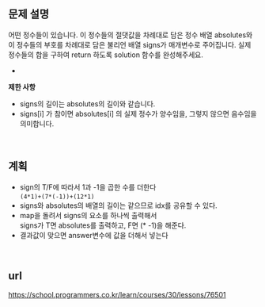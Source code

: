 ## 문제 설명
어떤 정수들이 있습니다. 이 정수들의 절댓값을 차례대로 담은 정수 배열 absolutes와 이 정수들의 부호를 차례대로 담은 불리언 배열 signs가 매개변수로 주어집니다. 실제 정수들의 합을 구하여 return 하도록 solution 함수를 완성해주세요.
- <br>

**제한 사항**<br>
- signs의 길이는 absolutes의 길이와 같습니다.
- signs[i] 가 참이면 absolutes[i] 의 실제 정수가 양수임을, 그렇지 않으면 음수임을 의미합니다.<br>
<br>

## 계획
- sign의 T/F에 따라서 1과 -1을 곱한 수를 더한다<br>
```(4*1)+(7*(-1))+(12*1)```<br>
- signs와 absolutes의 배열의 길이는 같으므로 idx를 공유할 수 있다. <br>
- map을 돌려서 signs의 요소를 하나씩 출력해서<br> 
  signs가 T면 absolutes를 출력하고, F면 (* -1)을 해준다.<br>  
- 결과값이 맞으면 answer변수에 값을 더해서 넣는다<br>
<br>

## url
https://school.programmers.co.kr/learn/courses/30/lessons/76501